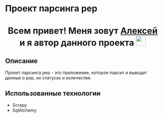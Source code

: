# Проект парсинга pep
<h1 align="center">Всем привет! Меня зовут <a href="https://github.com/greengoblinalex" target="_blank">Алексей</a> и я автор данного проекта
<img src="https://github.com/blackcater/blackcater/raw/main/images/Hi.gif" height="32"/></h1>

## Описание
Проект парсинга pep - это приложение, которое парсит и выводит данные о pep, их статусах и количестве.

## Использованные технологии
- Scrapy
- SqlAlchemy
